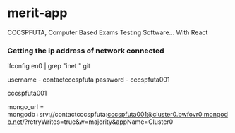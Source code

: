 # merit-app

CCCSPFUTA, Computer Based Exams Testing Software... With React

### Getting the ip address of network connected
ifconfig en0 | grep "inet "
git 

username -  contactcccspfuta
password -  cccspfuta001

cccspfuta001

mongo_url = mongodb+srv://contactcccspfuta:cccspfuta001@cluster0.bwfovr0.mongodb.net/?retryWrites=true&w=majority&appName=Cluster0
